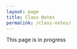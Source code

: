 ```yaml
---
layout: page
title: Class Notes
permalink: /class-notes/
---
```


This page is in progress

<!--
# Math

# Linear Algebra

# Multivariable Calculus

# Science

## Organic Chemistry

## Materials Science & Engineering

# High School AP Classes
-->

